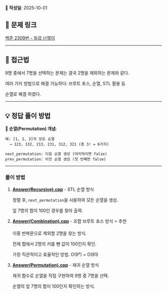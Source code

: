 **📅 작성일**: 2025-10-01

## 🔗 문제 링크
[백준 2309번 - 일곱 난쟁이](https://www.acmicpc.net/problem/2309)

---

## 🤔 접근법
9명 중에서 7명을 선택하는 문제는 결국 2명을 제외하는 문제와 같다.

여러 가지 방법으로 해결 가능하다: 브루트 포스, 순열, STL 활용 등

순열로 해결 하였다.

---

## 💡 정답 풀이 방법

**📌 순열(Permutation) 개념**:
```
예: [1, 2, 3]의 모든 순열
  → 123, 132, 213, 231, 312, 321 (총 3! = 6가지)

next_permutation: 다음 순열 생성 (마지막이면 false)
prev_permutation: 이전 순열 생성 (첫 번째면 false)
```

---

### 풀이 방법

1. **[Answer(Recursive).cpp](./Answer(Recursive).cpp)** - STL 순열 방식

   정렬 후, `next_permutation`을 사용하여 모든 순열을 생성.

   앞 7명의 합이 100인 경우를 찾아 출력.

2. **[Answer(Combination).cpp](./Answer(Combination).cpp)** - 조합 브루트 포스 방식 ⭐ 추천

   이중 반복문으로 제외할 2명을 찾는 방식.

   전체 합에서 2명의 키를 뺀 값이 100인지 확인.

   가장 직관적이고 효율적인 방법. O(9²) = O(81)

3. **[Answer(Permutation).cpp](./Answer(Permutation).cpp)** - 재귀 순열 방식

   재귀 함수로 순열을 직접 구현하여 9명 중 7명을 선택.

   순열의 앞 7명의 합이 100인지 확인하는 방식.